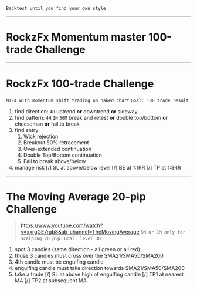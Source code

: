 `Backtest until you find your own style`

---
# RockzFx Momentum master 100-trade Challenge
---
# RockzFx 100-trade Challenge
`MTFA with momentum shift trading on naked chart`
`Goal: 100 trade result`
1. find direction: `4H` uptrend **or** downtrend **or** sideway
2. find pattern: `4H` `1H` `30M` break and retest **or** double top/bottom **or** cheeseman **or** fail to break
3. find entry
    1. Wick rejection
    2. Breakout 50% retracement
    3. Over-extended continuation
    4. Double Top/Bottom continuation 
    5. Fail to break above/below
4. manage risk
    [/] SL at above/below level 
    [/] BE at 1:1RR
    [/] TP at 1:3RR


---
# The Moving Average 20-pip Challenge 
> https://www.youtube.com/watch?v=xxrgGE7rgb8&ab_channel=TheMovingAverage
`5M or 1M only for scalping 20 pip `
`Goal: level 30`  
1. spot 3 candles (same direction - all green or all red)
2. those 3 candles must cross over the SMA21/SMA50/SMA200
3. 4th candle must be engulfing candle
4. engulfing candle must take direction towards SMA21/SMA50/SMA200
5. take a trade 
    [/] SL at above high of engulfing candle
    [/] TP1 at nearest MA 
    [/] TP2 at subsequent MA 